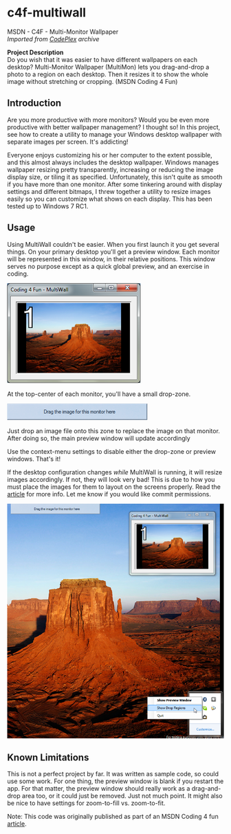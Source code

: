 # c4f-multiwall
MSDN - C4F - Multi-Monitor Wallpaper\
_Imported from [CodePlex](https://archive.codeplex.com/?p=multiwall) archive_

**Project Description**  
Do you wish that it was easier to have different wallpapers on each desktop? Multi-Monitor Wallpaper (MultiMon) lets you drag-and-drop a photo to a region on each desktop. Then it resizes it to show the whole image without stretching or cropping. (MSDN Coding 4 Fun)  

## Introduction

Are you more productive with more monitors? Would you be even more productive with better wallpaper management? I thought so\! In this project, see how to create a utility to manage your Windows desktop wallpaper with separate images per screen. It's addicting\!  
  
Everyone enjoys customizing his or her computer to the extent possible, and this almost always includes the desktop wallpaper. Windows manages wallpaper resizing pretty transparently, increasing or reducing the image display size, or tiling it as specified. Unfortunately, this isn't quite as smooth if you have more than one monitor. After some tinkering around with display settings and different bitmaps, I threw together a utility to resize images easily so you can customize what shows on each display. This has been tested up to Windows 7 RC1.  

## Usage

Using MultiWall couldn't be easier. When you first launch it you get several things. On your primary desktop you'll get a preview window. Each monitor will be represented in this window, in their relative positions. This window serves no purpose except as a quick global preview, and an exercise in coding.  
  
![MultiWall-Preview.png](docs/images/9a0b14d7-13fb-471d-bc7f-6b0f6ae77d05.png
"MultiWall-Preview.png")  
  
At the top-center of each monitor, you'll have a small drop-zone.  
  
![MultiWall-DropZone.png](docs/images/8b97593c-2cf6-4919-9381-ad72d981d52e.png
"MultiWall-DropZone.png")  
  
Just drop an image file onto this zone to replace the image on that monitor. After doing so, the main preview window will update accordingly  
  
Use the context-menu settings to disable either the drop-zone or preview windows. That's it\!  
  
If the desktop configuration changes *while* MultiWall is running, it will resize images accordingly. If not, they will look very bad\! This is due to how you must place the images for them to layout on the screens properly. Read the [article](https://channel9.msdn.com/coding4fun/articles/MultiWall-Wallpaper-Tool-for-Multiple-Monitors) for more info. Let me know if you would like commit permissions.  
  
![MultiWall.png](docs/images/a532f145-06a3-4328-9f48-c25c7d08a3e3.png  "MultiWall.png")  

## Known Limitations

This is not a perfect project by far. It was written as sample code, so could use some work. For one thing, the preview window is blank if you restart the app. For that matter, the preview window should really work as a drag-and-drop area too, or it could just be removed. Just not much point. It might also be nice to have settings for zoom-to-fill vs. zoom-to-fit.

Note: This code was originally published as part of an MSDN Coding 4 fun [article](https://channel9.msdn.com/coding4fun/articles/MultiWall-Wallpaper-Tool-for-Multiple-Monitors).